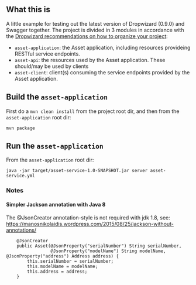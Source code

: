 ## What this is

A little example for testing out the latest version of Dropwizard (0.9.0) and Swagger together. The
project is divided in 3 modules in accordance with the [Dropwizard recommendations on how to organize 
your project](http://www.dropwizard.io/0.9.1/docs/manual/core.html#organizing-your-project):

- `asset-application`: the Asset application, including resources provideing RESTful service endpoints.
- `asset-api`: the resources used by the Asset application. These should/may be used by clients
- `asset-client`: client(s) consuming the service endpoints provided by the Asset application. 

## Build the `asset-application`

First do a `mvn clean install` from the project root dir, and then from the `asset-application` root dir: 

    mvn package

## Run the `asset-application` 

From the `asset-application` root dir:

    java -jar target/asset-service-1.0-SNAPSHOT.jar server asset-service.yml


### Notes

#### Simpler Jackson annotation with Java 8

The @JsonCreator annotation-style is not required with jdk 1.8, see:
https://manosnikolaidis.wordpress.com/2015/08/25/jackson-without-annotations/

```
    @JsonCreator
    public Asset(@JsonProperty("serialNumber") String serialNumber,
                 @JsonProperty("modelName") String modelName, @JsonProperty("address") Address address) {
        this.serialNumber = serialNumber;
        this.modelName = modelName;
        this.address = address;
    }
```
